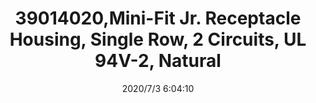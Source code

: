 ﻿---
layout: post 
title: 39014020,Mini-Fit Jr. Receptacle Housing, Single Row, 2 Circuits, UL 94V-2, Natural
tags: 5557
categories: wire-cable
overview: 
part_number: 39014020
thumb_img: static/202007/411-thumb-20200703140436.jpg
small_img: static/202007/411-20200703140436.jpg
date: 2020/7/3 6:04:10
---



